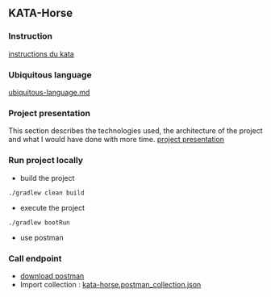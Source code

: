## KATA-Horse

### Instruction

[instructions du kata](documentation/instructions.md)

### Ubiquitous language

[ubiquitous-language.md](documentation/ubiquitous-language.md)


### Project presentation
This section describes the technologies used, the architecture of the project and what I would have done with more time.
[project presentation](documentation%2Fproject-presentation.md)


### Run project locally

* build the project
```shell
./gradlew clean build
```
* execute the project
```shell
./gradlew bootRun
```


* use postman 





### Call endpoint 

* [download postman](https://www.postman.com/downloads/)
* Import collection : [kata-horse.postman_collection.json](kata-horse.postman_collection.json)
